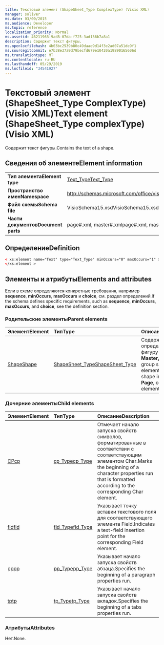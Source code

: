 ```yaml
---
title: Текстовый элемент (ShapeSheet_Type ComplexType) (Visio XML)
manager: soliver
ms.date: 03/09/2015
ms.audience: Developer
ms.topic: reference
localization_priority: Normal
ms.assetid: 46211968-9ad8-07da-f725-3ad136b7a8a1
description: Содержит текст фигуры.
ms.openlocfilehash: 4b03bc2539b80e49daae9d14f3e2ad07a51de9f1
ms.sourcegitcommit: e7b38e37a9d79becfd679e10420a19890165606d
ms.translationtype: MT
ms.contentlocale: ru-RU
ms.lasthandoff: 05/29/2019
ms.locfileid: "34541927"
---
```

# <a name="text-element-shapesheet_type-complextype-visio-xml"></a><span data-ttu-id="cf7a3-103">Текстовый элемент (ShapeSheet_Type ComplexType) (Visio XML)</span><span class="sxs-lookup"><span data-stu-id="cf7a3-103">Text element (ShapeSheet_Type complexType) (Visio XML)</span></span>

<span data-ttu-id="cf7a3-104">Содержит текст фигуры.</span><span class="sxs-lookup"><span data-stu-id="cf7a3-104">Contains the text of a shape.</span></span>
  
## <a name="element-information"></a><span data-ttu-id="cf7a3-105">Сведения об элементе</span><span class="sxs-lookup"><span data-stu-id="cf7a3-105">Element information</span></span>

|||
|:-----|:-----|
|<span data-ttu-id="cf7a3-106">**Тип элемента**</span><span class="sxs-lookup"><span data-stu-id="cf7a3-106">**Element type**</span></span> <br/> |[<span data-ttu-id="cf7a3-107">Text_Type</span><span class="sxs-lookup"><span data-stu-id="cf7a3-107">Text_Type</span></span>](text_type-complextypevisio-xml.md) <br/> |
|<span data-ttu-id="cf7a3-108">**Пространство имен**</span><span class="sxs-lookup"><span data-stu-id="cf7a3-108">**Namespace**</span></span> <br/> |http://schemas.microsoft.com/office/visio/2012/main  <br/> |
|<span data-ttu-id="cf7a3-109">**Файл схемы**</span><span class="sxs-lookup"><span data-stu-id="cf7a3-109">**Schema file**</span></span> <br/> |<span data-ttu-id="cf7a3-110">VisioSchema15.xsd</span><span class="sxs-lookup"><span data-stu-id="cf7a3-110">VisioSchema15.xsd</span></span>  <br/> |
|<span data-ttu-id="cf7a3-111">**Части документов**</span><span class="sxs-lookup"><span data-stu-id="cf7a3-111">**Document parts**</span></span> <br/> |<span data-ttu-id="cf7a3-112">page#.xml, master#.xml</span><span class="sxs-lookup"><span data-stu-id="cf7a3-112">page#.xml, master#.xml</span></span>  <br/> |
   
## <a name="definition"></a><span data-ttu-id="cf7a3-113">Определение</span><span class="sxs-lookup"><span data-stu-id="cf7a3-113">Definition</span></span>

```XML
< xs:element name="Text" type="Text_Type" minOccurs="0" maxOccurs="1" >
</xs:element >
```

## <a name="elements-and-attributes"></a><span data-ttu-id="cf7a3-114">Элементы и атрибуты</span><span class="sxs-lookup"><span data-stu-id="cf7a3-114">Elements and attributes</span></span>

<span data-ttu-id="cf7a3-115">Если в схеме определяются конкретные требования, например **sequence**, **minOccurs**, **maxOccurs** и **choice**, см. раздел определений.</span><span class="sxs-lookup"><span data-stu-id="cf7a3-115">If the schema defines specific requirements, such as **sequence**, **minOccurs**, **maxOccurs**, and **choice**, see the definition section.</span></span> 
  
### <a name="parent-elements"></a><span data-ttu-id="cf7a3-116">Родительские элементы</span><span class="sxs-lookup"><span data-stu-id="cf7a3-116">Parent elements</span></span>

|<span data-ttu-id="cf7a3-117">**Элемент**</span><span class="sxs-lookup"><span data-stu-id="cf7a3-117">**Element**</span></span>|<span data-ttu-id="cf7a3-118">**Тип**</span><span class="sxs-lookup"><span data-stu-id="cf7a3-118">**Type**</span></span>|<span data-ttu-id="cf7a3-119">**Описание**</span><span class="sxs-lookup"><span data-stu-id="cf7a3-119">**Description**</span></span>|
|:-----|:-----|:-----|
|[<span data-ttu-id="cf7a3-120">Shape</span><span class="sxs-lookup"><span data-stu-id="cf7a3-120">Shape</span></span>](shape-element-shapes_type-complextypevisio-xml.md) <br/> |[<span data-ttu-id="cf7a3-121">ShapeSheet_Type</span><span class="sxs-lookup"><span data-stu-id="cf7a3-121">ShapeSheet_Type</span></span>](shapesheet_type-complextypevisio-xml.md) <br/> |<span data-ttu-id="cf7a3-122">Содержит элементы, определяющие фигуру в **элементе Master,** **Page** или group shape.</span><span class="sxs-lookup"><span data-stu-id="cf7a3-122">Contains elements that define a shape in a **Master**, **Page**, or group shape element.</span></span>  <br/> |
   
### <a name="child-elements"></a><span data-ttu-id="cf7a3-123">Дочерние элементы</span><span class="sxs-lookup"><span data-stu-id="cf7a3-123">Child elements</span></span>

|<span data-ttu-id="cf7a3-124">**Элемент**</span><span class="sxs-lookup"><span data-stu-id="cf7a3-124">**Element**</span></span>|<span data-ttu-id="cf7a3-125">**Тип**</span><span class="sxs-lookup"><span data-stu-id="cf7a3-125">**Type**</span></span>|<span data-ttu-id="cf7a3-126">**Описание**</span><span class="sxs-lookup"><span data-stu-id="cf7a3-126">**Description**</span></span>|
|:-----|:-----|:-----|
|[<span data-ttu-id="cf7a3-127">CP</span><span class="sxs-lookup"><span data-stu-id="cf7a3-127">cp</span></span>](cp-element-text_type-complextypevisio-xml.md) <br/> |[<span data-ttu-id="cf7a3-128">cp_Type</span><span class="sxs-lookup"><span data-stu-id="cf7a3-128">cp_Type</span></span>](cp_type-complextypevisio-xml.md) <br/> |<span data-ttu-id="cf7a3-129">Отмечает начало запуска свойств символов, форматированные в соответствии с соответствующим элементом Char.</span><span class="sxs-lookup"><span data-stu-id="cf7a3-129">Marks the beginning of a character properties run that is formatted according to the corresponding Char element.</span></span>  <br/> |
|[<span data-ttu-id="cf7a3-130">fld</span><span class="sxs-lookup"><span data-stu-id="cf7a3-130">fld</span></span>](fld-element-text_type-complextypevisio-xml.md) <br/> |[<span data-ttu-id="cf7a3-131">fld_Type</span><span class="sxs-lookup"><span data-stu-id="cf7a3-131">fld_Type</span></span>](fld_type-complextypevisio-xml.md) <br/> |<span data-ttu-id="cf7a3-132">Указывает точку вставки текстового поля для соответствующего элемента Field.</span><span class="sxs-lookup"><span data-stu-id="cf7a3-132">Indicates a text-field insertion point for the corresponding Field element.</span></span>  <br/> |
|[<span data-ttu-id="cf7a3-133">pp</span><span class="sxs-lookup"><span data-stu-id="cf7a3-133">pp</span></span>](pp-element-text_type-complextypevisio-xml.md) <br/> |[<span data-ttu-id="cf7a3-134">pp_Type</span><span class="sxs-lookup"><span data-stu-id="cf7a3-134">pp_Type</span></span>](pp_type-complextypevisio-xml.md) <br/> |<span data-ttu-id="cf7a3-135">Указывает начало запуска свойств абзаца.</span><span class="sxs-lookup"><span data-stu-id="cf7a3-135">Specifies the beginning of a paragraph properties run.</span></span>  <br/> |
|[<span data-ttu-id="cf7a3-136">tp</span><span class="sxs-lookup"><span data-stu-id="cf7a3-136">tp</span></span>](tp-element-text_type-complextypevisio-xml.md) <br/> |[<span data-ttu-id="cf7a3-137">tp_Type</span><span class="sxs-lookup"><span data-stu-id="cf7a3-137">tp_Type</span></span>](tp_type-complextypevisio-xml.md) <br/> |<span data-ttu-id="cf7a3-138">Указывает начало запуска свойств вкладок.</span><span class="sxs-lookup"><span data-stu-id="cf7a3-138">Specifies the beginning of a tabs properties run.</span></span>  <br/> |
   
### <a name="attributes"></a><span data-ttu-id="cf7a3-139">Атрибуты</span><span class="sxs-lookup"><span data-stu-id="cf7a3-139">Attributes</span></span>

<span data-ttu-id="cf7a3-140">Нет.</span><span class="sxs-lookup"><span data-stu-id="cf7a3-140">None.</span></span>
  


